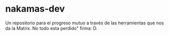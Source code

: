# nakamas-dev
Un repositorio para el progreso mutuo a través de las herramientas que nos da la Matrix. No todo esta perdido" firma: D.
